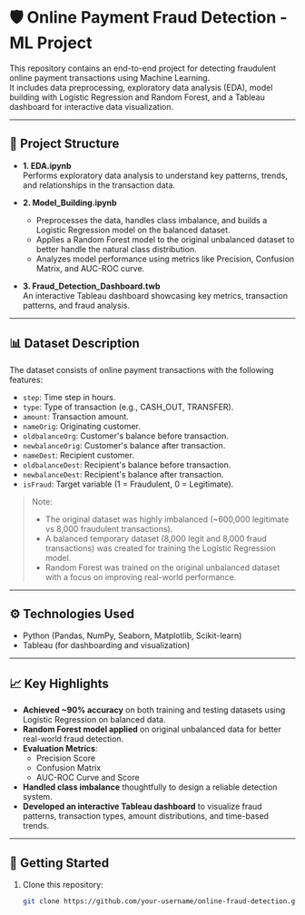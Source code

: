 # 🛡️ Online Payment Fraud Detection - ML Project

This repository contains an end-to-end project for detecting fraudulent online payment transactions using Machine Learning.  
It includes data preprocessing, exploratory data analysis (EDA), model building with Logistic Regression and Random Forest, and a Tableau dashboard for interactive data visualization.

---

## 📂 Project Structure

- **1. EDA.ipynb**  
  Performs exploratory data analysis to understand key patterns, trends, and relationships in the transaction data.

- **2. Model_Building.ipynb**  
  - Preprocesses the data, handles class imbalance, and builds a Logistic Regression model on the balanced dataset.
  - Applies a Random Forest model to the original unbalanced dataset to better handle the natural class distribution.
  - Analyzes model performance using metrics like Precision, Confusion Matrix, and AUC-ROC curve.

- **3. Fraud_Detection_Dashboard.twb**  
  An interactive Tableau dashboard showcasing key metrics, transaction patterns, and fraud analysis.

---

## 📊 Dataset Description

The dataset consists of online payment transactions with the following features:
- `step`: Time step in hours.
- `type`: Type of transaction (e.g., CASH_OUT, TRANSFER).
- `amount`: Transaction amount.
- `nameOrig`: Originating customer.
- `oldbalanceOrg`: Customer's balance before transaction.
- `newbalanceOrig`: Customer's balance after transaction.
- `nameDest`: Recipient customer.
- `oldbalanceDest`: Recipient's balance before transaction.
- `newbalanceDest`: Recipient's balance after transaction.
- `isFraud`: Target variable (1 = Fraudulent, 0 = Legitimate).

> Note:  
> - The original dataset was highly imbalanced (~600,000 legitimate vs 8,000 fraudulent transactions).  
> - A balanced temporary dataset (8,000 legit and 8,000 fraud transactions) was created for training the Logistic Regression model.  
> - Random Forest was trained on the original unbalanced dataset with a focus on improving real-world performance.

---

## ⚙️ Technologies Used

- Python (Pandas, NumPy, Seaborn, Matplotlib, Scikit-learn)
- Tableau (for dashboarding and visualization)

---

## 📈 Key Highlights

- **Achieved ~90% accuracy** on both training and testing datasets using Logistic Regression on balanced data.
- **Random Forest model applied** on original unbalanced data for better real-world fraud detection.
- **Evaluation Metrics**:
  - Precision Score
  - Confusion Matrix
  - AUC-ROC Curve and Score
- **Handled class imbalance** thoughtfully to design a reliable detection system.
- **Developed an interactive Tableau dashboard** to visualize fraud patterns, transaction types, amount distributions, and time-based trends.

---

## 🚀 Getting Started

1. Clone this repository:
   ```bash
   git clone https://github.com/your-username/online-fraud-detection.git
